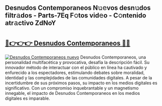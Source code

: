 ## Desnudos Contemporaneos N𝚞𝚎vos desn𝚞dos filtr𝚊dos - Parts-7Eq F𝚘tos vid𝚎o - C𝚘ntenido atr𝚊ctivo ZdNoY

# <h2><a href="http://mba9lx3.tromn.icu/?c=Desnudos+Contemporaneos">🔗👉👉👉 Desnudos Contemporaneos 🔗🔗</a></h2>

[![Desnudos Contemporaneos nuevo](https://i.imgur.com/pEAQMta.gif)](http://mba9lx3.tromn.icu/?c=Desnudos+Contemporaneos)
Desnudos Contemporaneos, una personalidad multifacética y provocativa, desafía la descripción fácil. Su innovador método de interactuar con el público en línea ha cautivado y enfurecido a los espectadores, estimulando debates sobre moralidad, identidad y las complejidades de las comunidades digitales. A pesar de la incertidumbre de sus próximos pasos, su impacto en los medios digitales es significativo. Con un compromiso inquebrantable y un magnetismo innegable, el impacto de Desnudos Contemporaneos en los medios digitales es imparable.

